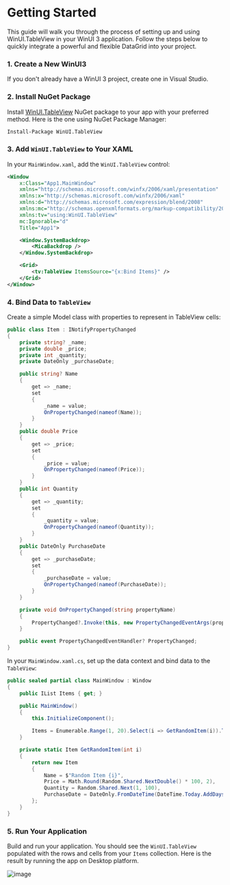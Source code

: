 # Getting Started

This guide will walk you through the process of setting up and using WinUI.TableView in your WinUI 3 application. Follow the steps below to quickly integrate a powerful and flexible DataGrid into your project.

### 1. Create a New WinUI3

If you don't already have a WinUI 3 project, create one in Visual Studio.

### 2. Install NuGet Package
Install [WinUI.TableView](https://www.nuget.org/packages/WinUI.TableView) NuGet package to your app with your preferred method. Here is the one using NuGet Package Manager:

```bash
Install-Package WinUI.TableView
```
### 3. Add `WinUI.TableView` to Your XAML

In your `MainWindow.xaml`, add the `WinUI.TableView` control:

```xml
<Window
    x:Class="App1.MainWindow"
    xmlns="http://schemas.microsoft.com/winfx/2006/xaml/presentation"
    xmlns:x="http://schemas.microsoft.com/winfx/2006/xaml"
    xmlns:d="http://schemas.microsoft.com/expression/blend/2008"
    xmlns:mc="http://schemas.openxmlformats.org/markup-compatibility/2006"
    xmlns:tv="using:WinUI.TableView"
    mc:Ignorable="d"
    Title="App1">

    <Window.SystemBackdrop>
        <MicaBackdrop />
    </Window.SystemBackdrop>

    <Grid>
        <tv:TableView ItemsSource="{x:Bind Items}" />
    </Grid>
</Window>
```

### 4. Bind Data to `TableView`

Create a simple Model class with properties to represent in TableView cells:

```csharp
public class Item : INotifyPropertyChanged
{
    private string? _name;
    private double _price;
    private int _quantity;
    private DateOnly _purchaseDate;

    public string? Name
    {
        get => _name;
        set
        {
            _name = value;
            OnPropertyChanged(nameof(Name));
        }
    }
    public double Price
    {
        get => _price;
        set
        {
            _price = value;
            OnPropertyChanged(nameof(Price));
        }
    }
    public int Quantity
    {
        get => _quantity;
        set
        {
            _quantity = value;
            OnPropertyChanged(nameof(Quantity));
        }
    }
    public DateOnly PurchaseDate
    {
        get => _purchaseDate;
        set
        {
            _purchaseDate = value;
            OnPropertyChanged(nameof(PurchaseDate));
        }
    }

    private void OnPropertyChanged(string propertyName)
    {
        PropertyChanged?.Invoke(this, new PropertyChangedEventArgs(propertyName));
    }

    public event PropertyChangedEventHandler? PropertyChanged;
}
```

In your `MainWindow.xaml.cs`, set up the data context and bind data to the `TableView`:

```csharp
public sealed partial class MainWindow : Window
{
    public IList Items { get; }

    public MainWindow()
    {
        this.InitializeComponent();

        Items = Enumerable.Range(1, 20).Select(i => GetRandomItem(i)).ToList();
    }

    private static Item GetRandomItem(int i)
    {
        return new Item
        {
            Name = $"Random Item {i}",
            Price = Math.Round(Random.Shared.NextDouble() * 100, 2),
            Quantity = Random.Shared.Next(1, 100),
            PurchaseDate = DateOnly.FromDateTime(DateTime.Today.AddDays(Random.Shared.Next(-90, 90)))
        };
    }
}
```

### 5. Run Your Application

Build and run your application. You should see the `WinUI.TableView` populated with the rows and cells from your `Items` collection. Here is the result by running the app on Desktop platform.


![image](https://github.com/user-attachments/assets/e00bffc7-19e0-40bd-bbda-07198d6bc60a)